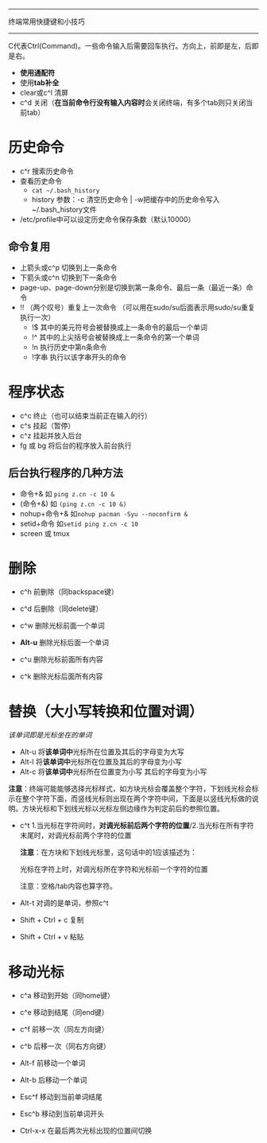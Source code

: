 

---

终端常用快捷键和小技巧

------

C代表Ctrl(Command)。一些命令输入后需要回车执行。方向上，前即是左，后即是右。

-   **使用通配符**
-   使用**tab补全**
-   clear或c^l  清屏
-   c^d   关闭（**在当前命令行没有输入内容时**会关闭终端，有多个tab则只关闭当前tab）

# 历史命令

- c^r    搜索历史命令
- 查看历史命令
  - `cat ~/.bash_history`
  - history    参数：-c  清空历史命令 | -w把缓存中的历史命令写入~/.bash_history文件
- /etc/profile中可以设定历史命令保存条数（默认10000）

## 命令复用

- 上箭头或c^p  切换到上一条命令
- 下箭头或c^n  切换到下一条命令
- page-up、page-down分别是切换到第一条命令、最后一条（最近一条）命令
- !! （两个叹号）重复上一次命令 （可以用在sudo/su后面表示用sudo/su重复执行一次）
    -   !$      其中的美元符号会被替换成上一条命令的最后一个单词
    -   !^      其中的上尖括号会被替换成上一条命令的第一个单词
    -   !n      执行历史中第n条命令
    -   !字串    执行以该字串开头的命令

# 程序状态

-   c^c  终止（也可以结束当前正在输入的行）
-   c^s  挂起（暂停）
-   c^z  挂起并放入后台
-   fg 或 bg 将后台的程序放入前台执行

## 后台执行程序的几种方法

- 命令+&  如  `ping z.cn -c 10 &`
- (命令+&) 如 `(ping z.cn -c 10 &)`
- nohup+命令+&   如`nohup pacman -Syu --noconfirm &`
- setid+命令 如`setid ping z.cn -c 10`
- screen 或 tmux

# 删除

-   c^h 前删除（同backspace键）

-   c^d 后删除（同delete键）

-   c^w 删除光标前面一个单词

-   **Alt-u**  删除光标后面一个单词

-   c^u 删除光标前面所有内容

-   c^k 删除光标后面所有内容

# 替换（大小写转换和位置对调）

*该单词即是光标坐在的单词*

-   Alt-u  将**该单词中**光标所在位置及其后的字母变为大写
-   Alt-l   将**该单词中**光标所在位置及其后的字母变为小写
-   Alt-c  将**该单词中**光标所在位置变为小写 其后的字母变为小写

**注意**：终端可能能够选择光标样式，如方块光标会覆盖整个字符，下划线光标会标示在整个字符下面，而竖线光标则出现在两个字符中间，下面是以竖线光标做的说明。方块光标和下划线光标以光标左侧边缘作为判定前后的参照位置。

-   c^t  1.当光标在字符间时，**对调光标前后两个字符的位置**/2.当光标在所有字符末尾时，对调光标前两个字符的位置

    **注意**：在方块和下划线光标里，这句话中的1应该描述为：

    光标在字符上时，对调光标所在字符和光标前一个字符的位置

    注意：空格/tab内容也算字符。
    ​

-   Alt-t  对调的是单词，参照c^t

-   Shift + Ctrl + c  复制


- Shift + Ctrl + v  粘贴

# 移动光标

-   c^a 移动到开始（同home键）

- c^e 移动到结尾（同end键）

- c^f  前移一次（同左方向键）

- c^b 后移一次（同右方向键）

- Alt-f  前移动一个单词

- Alt-b  后移动一个单词

- Esc^f  移动到当前单词结尾

- Esc^b 移动到当前单词开头

- Ctrl-x-x  在最后两次光标出现的位置间切换